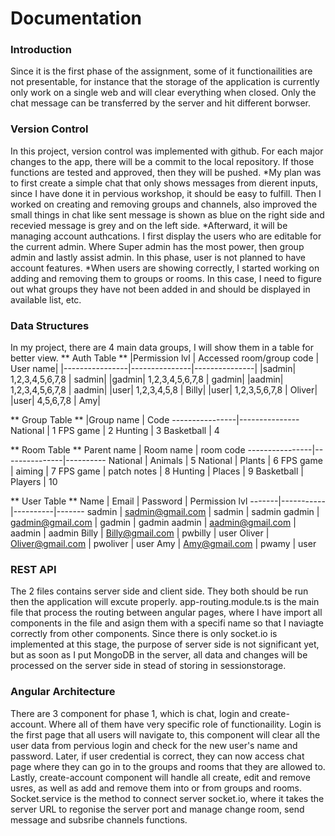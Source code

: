 # Documentation 
### Introduction
Since it is the first phase of the assignment, some of it functionailities are not presentable, for instance that the storage of the application is currently only work on a single 
web and will clear everything when closed. Only the chat message can be transferred by the server and hit different borwser.

### Version Control
In this project, version control was implemented with github. For each major changes to the app, there will be a commit to the local repository. If those functions are tested and 
approved, then they will be pushed. 
*My plan was to first create a simple chat that only shows messages from dierent inputs, since I have done it in pervious workshop, it should be
easy to fulfill. Then I worked on creating and removing groups and channels, also improved the small things in chat like sent message is shown as blue on the right side and 
recevied message is grey and on the left side. 
*Afterward, it will be managing account authcations. I first display the users who are editable for the current admin. Where Super admin has the most power, then group admin and 
lastly assist admin. In this phase, user is not planned to have account features. 
*When users are showing correctly, I started working on adding and removing them to groups or rooms. In this case, I need to figure out what groups they have not been added in and 
should be displayed in available list, etc.

### Data Structures
In my project, there are 4 main data groups, I will show them in a table for better view.
** Auth Table **
|Permission lvl | Accessed room/group code | User name|
|----------------|---------------|---------------|
|sadmin| 1,2,3,4,5,6,7,8 | sadmin|
|gadmin| 1,2,3,4,5,6,7,8 | gadmin|
|aadmin| 1,2,3,4,5,6,7,8 | aadmin|
|user| 1,2,3,4,5,8 | Billy|
|user| 1,2,3,5,6,7,8 | Oliver|
|user| 4,5,6,7,8 | Amy|

** Group Table **
|Group name | Code
----------------|---------------
National | 1
FPS game | 2
Hunting | 3
Basketball | 4

** Room Table **
Parent name | Room name | room code
----------------|---------------|----------
National | Animals | 5
National | Plants | 6
FPS game | aiming | 7
FPS game | patch notes | 8
Hunting | Places | 9
Basketball | Players | 10

** User Table **
Name | Email | Password | Permission lvl
-------|-----------|----------|-------
sadmin | sadmin@gmail.com | sadmin | sadmin
gadmin | gadmin@gmail.com | gadmin | gadmin
aadmin | aadmin@gmail.com | aadmin | aadmin
Billy | Billy@gmail.com | pwbilly | user
Oliver | Oliver@gmail.com | pwoliver | user
Amy | Amy@gmail.com | pwamy | user

### REST API
The 2 files contains server side and client side. They both should be run then the application will excute properly. app-routing.module.ts is the main file that process the
routing between angular pages, where I have import all components in the file and asign them with a specifi name so that I naviagte correctly from other components. Since there is 
only socket.io is implemented at this stage, the purpose of server side is not significant yet, but as soon as I put MongoDB in the server, all data and changes will be processed 
on the server side in stead of storing in sessionstorage.

### Angular Architecture 
There are 3 component for phase 1, which is chat, login and create-account. Where all of them have very specific role of functionaility. Login is the first page that all users 
will navigate to, this component will clear all the user data from pervious login and check for the new user's name and password. Later, if user credential is correct, they can
now access chat page where they can go in to the groups and rooms that they are allowed to. Lastly, create-account component will handle all create, edit and remove usres, as well
as add and remove them into or from groups and rooms. Socket.service is the method to connect server socket.io, where it takes the server URL to regonise the server port and 
manage change room, send message and subsribe channels functions.
